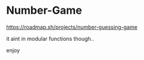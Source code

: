 # Number-Game
https://roadmap.sh/projects/number-guessing-game

it aint in modular functions though..

enjoy
